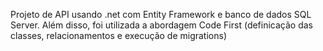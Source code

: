 Projeto de API usando .net com Entity Framework e banco de dados SQL Server. Além disso, foi utilizada a abordagem Code First (definicação das classes, relacionamentos e execução de migrations)
